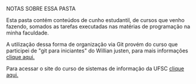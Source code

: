 NOTAS SOBRE ESSA PASTA

Esta pasta contém conteúdos de cunho estudantil, de cursos que venho fazendo, somados as tarefas executadas nas matérias de programação na minha faculdade.

A utilização dessa forma de organização via Git provém do curso que participei de "git para iniciantes" do Willian justen, para mais informações [clique aqui. ](https://www.udemy.com/git-e-github-para-iniciantes/learn/v4/overview)

Para acessar o site do curso de sistemas de informação da UFSC [clique aqui. ](http://sin.inf.ufsc.br/)
